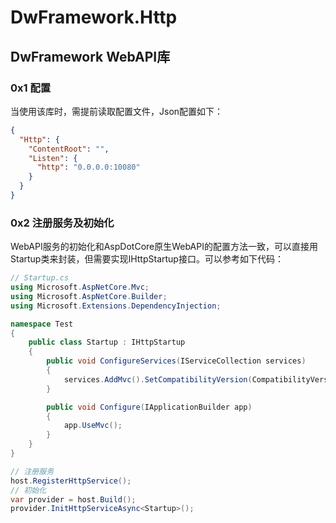 # DwFramework.Http

## DwFramework WebAPI库

### 0x1 配置

当使用该库时，需提前读取配置文件，Json配置如下：

```json
{
  "Http": {
    "ContentRoot": "",
    "Listen": {
      "http": "0.0.0.0:10080"
    }
  }
}

```

### 0x2 注册服务及初始化

WebAPI服务的初始化和AspDotCore原生WebAPI的配置方法一致，可以直接用Startup类来封装，但需要实现IHttpStartup接口。可以参考如下代码：

```c#
// Startup.cs
using Microsoft.AspNetCore.Mvc;
using Microsoft.AspNetCore.Builder;
using Microsoft.Extensions.DependencyInjection;

namespace Test
{
    public class Startup : IHttpStartup
    {
        public void ConfigureServices(IServiceCollection services)
        {
            services.AddMvc().SetCompatibilityVersion(CompatibilityVersion.Version_2_2);
        }

        public void Configure(IApplicationBuilder app)
        {
            app.UseMvc();
        }
    }
}
```

```c#
// 注册服务
host.RegisterHttpService();
// 初始化
var provider = host.Build();
provider.InitHttpServiceAsync<Startup>();
```